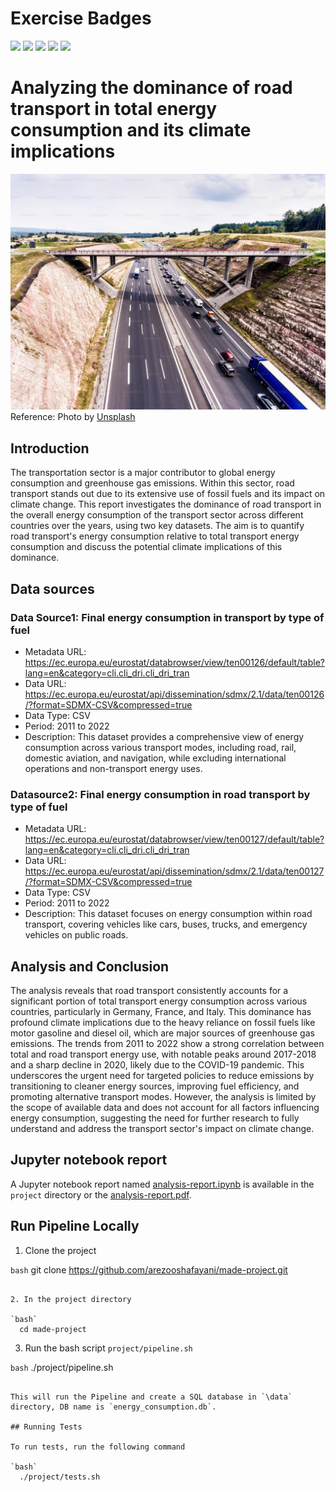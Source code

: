 # Exercise Badges

![](https://byob.yarr.is/arezooshafayani/made-project/score_ex1) ![](https://byob.yarr.is/arezooshafayani/made-project/score_ex2) ![](https://byob.yarr.is/arezooshafayani/made-project/score_ex3) ![](https://byob.yarr.is/arezooshafayani/made-project/score_ex4) ![](https://byob.yarr.is/arezooshafayani/made-project/score_ex5)

# Analyzing the dominance of road transport in total energy consumption and its climate implications

![road transport](project/Images/MainImg.jpg)
Reference: Photo by [Unsplash](https://unsplash.com/photos/aerial-view-of-highway-full-of-cars-and-trucks-traffic-jam-in-the-middle-of-green-forest-netherlands-M1GDoN_YPaU)

## Introduction

The transportation sector is a major contributor to global energy consumption and greenhouse gas emissions. Within this sector, road transport stands out due to its extensive use of fossil fuels and its impact on climate change. This report investigates the dominance of road transport in the overall energy consumption of the transport sector across different countries over the years, using two key datasets. The aim is to quantify road transport's energy consumption relative to total transport energy consumption and discuss the potential climate implications of this dominance.

## Data sources

### Data Source1: Final energy consumption in transport by type of fuel

- Metadata URL: https://ec.europa.eu/eurostat/databrowser/view/ten00126/default/table?lang=en&category=cli.cli_dri.cli_dri_tran
- Data URL: https://ec.europa.eu/eurostat/api/dissemination/sdmx/2.1/data/ten00126/?format=SDMX-CSV&compressed=true
- Data Type: CSV
- Period: 2011 to 2022
- Description: This dataset provides a comprehensive view of energy consumption across various transport modes, including road, rail, domestic aviation, and navigation, while excluding international operations and non-transport energy uses.

### Datasource2: Final energy consumption in road transport by type of fuel

- Metadata URL: https://ec.europa.eu/eurostat/databrowser/view/ten00127/default/table?lang=en&category=cli.cli_dri.cli_dri_tran
- Data URL: https://ec.europa.eu/eurostat/api/dissemination/sdmx/2.1/data/ten00127/?format=SDMX-CSV&compressed=true
- Data Type: CSV
- Period: 2011 to 2022
- Description: This dataset focuses on energy consumption within road transport, covering vehicles like cars, buses, trucks, and emergency vehicles on public roads.

## Analysis and Conclusion

The analysis reveals that road transport consistently accounts for a significant portion of total transport energy consumption across various countries, particularly in Germany, France, and Italy. This dominance has profound climate implications due to the heavy reliance on fossil fuels like motor gasoline and diesel oil, which are major sources of greenhouse gas emissions. The trends from 2011 to 2022 show a strong correlation between total and road transport energy use, with notable peaks around 2017-2018 and a sharp decline in 2020, likely due to the COVID-19 pandemic. This underscores the urgent need for targeted policies to reduce emissions by transitioning to cleaner energy sources, improving fuel efficiency, and promoting alternative transport modes. However, the analysis is limited by the scope of available data and does not account for all factors influencing energy consumption, suggesting the need for further research to fully understand and address the transport sector's impact on climate change.

## Jupyter notebook report

A Jupyter notebook report named [analysis-report.ipynb](https://github.com/arezooshafayani/made-project/tree/main/project/analysis-report.ipynb) is available in the `project` directory or the [analysis-report.pdf](https://github.com/arezooshafayani/made-project/tree/main/project/analysis-report.pdf).

## Run Pipeline Locally

1. Clone the project

`bash`
git clone https://github.com/arezooshafayani/made-project.git

```

2. In the project directory

`bash`
  cd made-project
```

3. Run the bash script `project/pipeline.sh`

`bash`
./project/pipeline.sh

```

This will run the Pipeline and create a SQL database in `\data` directory, DB name is `energy_consumption.db`.

## Running Tests

To run tests, run the following command

`bash`
  ./project/tests.sh
```
